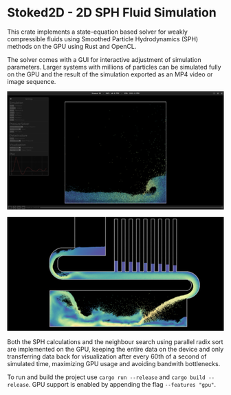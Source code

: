 # Stoked2D - 2D SPH Fluid Simulation

This crate implements a state-equation based solver for weakly compressible fluids using Smoothed Particle Hydrodynamics (SPH) methods on the GPU using Rust and OpenCL. 


The solver comes with a GUI for interactive adjustment of simulation parameters. Larger systems with millions of particles can be simulated fully on the GPU and the result of the simulation exported as an MP4 video or image sequence. 


![Screenshot of the GUI](/screenshot.png)


![Screenshot of a Simulation](/poiseuille_screenshot.jpg)

Both the SPH calculations and the neighbour search using parallel radix sort are implemented on the GPU, keeping the entire data on the device and only transferring data back for visualization after every 60th of a second of simulated time, maximizing GPU usage and avoiding bandwith bottlenecks.




To run and build the project use `cargo run --release` and `cargo build --release`.
GPU support is enabled by appending the flag `--features "gpu"`.